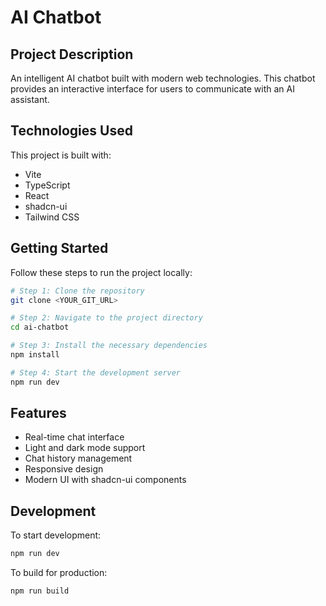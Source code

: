 # AI Chatbot

## Project Description

An intelligent AI chatbot built with modern web technologies. This chatbot provides an interactive interface for users to communicate with an AI assistant.

## Technologies Used

This project is built with:

- Vite
- TypeScript
- React
- shadcn-ui
- Tailwind CSS

## Getting Started

Follow these steps to run the project locally:

```sh
# Step 1: Clone the repository
git clone <YOUR_GIT_URL>

# Step 2: Navigate to the project directory
cd ai-chatbot

# Step 3: Install the necessary dependencies
npm install

# Step 4: Start the development server
npm run dev
```

## Features

- Real-time chat interface
- Light and dark mode support
- Chat history management
- Responsive design
- Modern UI with shadcn-ui components

## Development

To start development:

```sh
npm run dev
```

To build for production:

```sh
npm run build
```
